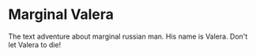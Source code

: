 # Marginal Valera
The text adventure about marginal russian man. His name is Valera.
Don't let Valera to die!
